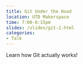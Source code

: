 ```yaml
---
title: Git Under the Hood
location: UTD Makerspace
time: 7:00-8:15pm
slides: /slides/git-2.html
categories:
- Talk
---
```


Learn how Git actually works!

